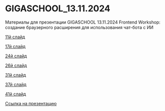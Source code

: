 # GIGASCHOOL_13.11.2024
Материалы для презентации GIGASCHOOL 13.11.2024 Frontend Workshop: создание браузерного расширения для использования чат-бота с ИИ

[11й слайд](./13.11.2024-11-slide.user.js)

[17й слайд](./13.11.2024-17-slide.user.js)

[24й слайд](./13.11.2024-24-slide.user.js)

[26й слайд](./13.11.2024-26-slide.user.js)

[31й слайд](./13.11.2024-31-slide.user.js)

[37й слайд](./13.11.2024-37-slide.user.js)

[41й слайд](./13.11.2024-41-slide.user.js)

[Ссылка на презентацию]()
